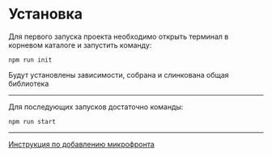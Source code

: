# Установка

Для первого запуска проекта необходимо открыть терминал в корневом каталоге и запустить команду:

```
npm run init
```

Будут установлены зависимости, собрана и слинкована общая библиотека

----


Для последующих запусков достаточно команды:
```
npm run start
```

____

[Инструкция по добавлению микрофронта](instruction.md)
